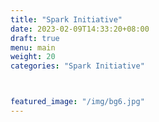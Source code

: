 ```yaml
---
title: "Spark Initiative"
date: 2023-02-09T14:33:20+08:00
draft: true
menu: main 
weight: 20
categories: "Spark Initiative"



featured_image: "/img/bg6.jpg"
---
```


